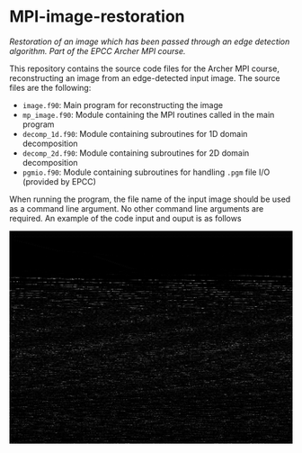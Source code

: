 # MPI-image-restoration
*Restoration of an image which has been passed through an edge detection algorithm. Part of the EPCC Archer MPI course.*


This repository contains the source code files for the Archer MPI course, reconstructing an image from an edge-detected 
input image. The source files are the following:

  *  ```image.f90```: Main program for reconstructing the image
  *  ```mp_image.f90```: Module containing the MPI routines called in the main program
  *  ```decomp_1d.f90```: Module containing subroutines for 1D domain decomposition
  *  ```decomp_2d.f90```: Module containing subroutines for 2D domain decomposition
  *  ```pgmio.f90```: Module containing subroutines for handling ```.pgm``` file I/O (provided by EPCC)

When running the program, the file name of the input image should be used as a command line argument. No other 
command line arguments are required.
An example of the code input and ouput is as follows

![](images/in.png)
